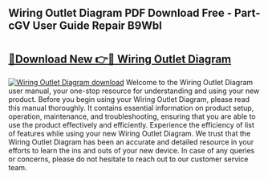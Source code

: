 ## Wiring Outlet Diagram PDF Download Free - Part-cGV User Guide Repair B9Wbl

# <h2><a href="http://dfkr47q.blite.top/?on=Wiring+Outlet+Diagram">🔗Download New 👉🔴 Wiring Outlet Diagram</a></h2>

[![Wiring Outlet Diagram download](https://i.imgur.com/lujVjoI.png)](http://dfkr47q.blite.top/?on=Wiring+Outlet+Diagram)
Welcome to the Wiring Outlet Diagram user manual, your one-stop resource for understanding and using your new product. Before you begin using your Wiring Outlet Diagram, please read this manual thoroughly. It contains essential information on product setup, operation, maintenance, and troubleshooting, ensuring that you are able to use the product effectively and efficiently. Experience the efficiency of list of features while using your new Wiring Outlet Diagram. We trust that the Wiring Outlet Diagram has been an accurate and detailed resource in your efforts to learn the ins and outs of your new device. In case of any queries or concerns, please do not hesitate to reach out to our customer service team.
